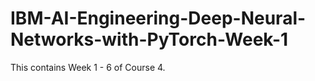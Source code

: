 # IBM-AI-Engineering-Deep-Neural-Networks-with-PyTorch-Week-1
This contains Week 1 - 6 of Course 4.
